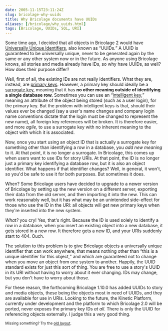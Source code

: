```yaml
--- 
date: 2005-11-15T23:11:24Z
slug: bricolage-why-uuids
title: Why Bricolage documents have UUIDs
aliases: [/bricolage/why_uuids.html]
tags: [Bricolage, UUIDs, SQL, URI]
---
```


<p>Some time ago, I decided that all objects in Bricolage 2 would have <a href="http://en.wikipedia.org/wiki/Universally_Unique_Identifier" title="Universally Unique Identifier as explained by Wikipedia">Universally Unique Identifiers</a>, also known as <q>UUIDs.</q> A UUID is guaranteed to be universally unique, never to be generated again by the same or any other system now or in the future. As anyone using Bricolage knows, all stories and media already have IDs, so why have UUIDs, as well? How does their purpose differ?</p>

<p>Well, first of all, the existing IDs are not really identifiers. What they are, instead, are <a href="http://en.wikipedia.org/wiki/Primary_key" title="Primary Keys as explained by Wikipedia">primary keys</a>. However, a primary key should ideally be a <a href="http://en.wikipedia.org/wiki/Surrogate_key" title="Surrogate Keys as explained by Wikipedia">surrogate key</a>, meaning that it has <strong>no other meaning outside of identifying a single database row.</strong> Sometimes you can use an <q><a href="http://www.bcarter.com/intsurr1.htm" title="Intelligent Versus Surrogate Keys">intelligent key</a>,</q> meaning an attribute of the object being stored (such as a user login), for the primary key. But the problem with intelligent keys is that, should their values ever be changed (say a user's name changes and company login name conventions dictate that the login must be changed to represent the new name), all foreign key references will be broken. It is therefore easier, and more <em>agile,</em> to use a surrogate key with no inherent meaning to the object with which it is associated.</p>

<p>Now, once you start using an object ID that is actually a surrogate key for something other than identifying a row in a database, you <em>add new meaning</em> to it. At that point, it is no longer a surrogate. In Bricolage, this comes up when users want to use IDs for story URIs. At that point, the ID is no longer just a primary key identifying a database row, but it is also an object identifier. What happens if that identifier changes? Well, in general, it won't, so you'd be safe to use it for both purposes. But sometimes it does.</p>

<p>When? Some Bricolage users have decided to upgrade to a newer version of Bricolage by setting up the new version on a different server, exporting their data from the old server, and then importing it into the new. This can work reasonably well, but it has what may be an unintended side-effect for those who use the ID in the URI: all objects will get new primary keys when they're inserted into the new system.</p>

<p><em>What?</em> you cry! Yes, that's right. Because the ID is used solely to identify a row in a database, when you insert an existing object into a new database, it gets stored in a new row. It therefore gets a new ID, and your URIs suddenly start to 404. Ouch.</p>

<p>The solution to this problem is to give Bricolage objects a universally unique identifier that can work anywhere, that means nothing other than <q>this is a unique identifier for this object,</q> and which are guaranteed not to change when you move an object from one system to another. Happily, the UUID standard exists for just this sort of thing. You are free to use a story's UUID in its URI without having to worry about it ever changing. IDs may change, but you don't have to worry about those.</p>

<p>For these reason, the forthcoming Bricolage 1.10.0 has added UUIDs to story and media objects, these being the objects most in need of UUIDs, and they are available for use in URIs. Looking to the future, the Kinetic Platform, currently under development and the platform to which Bricolage 2.0 will be ported, never exposes the primary key IDs <em>at all</em>. There is only the UUID for referencing objects externally. I judge this a very good thing.</p>

<p class="past"><small>Missing something? Try the <a rel="nofollow" href="http://past.justatheory.com/bricolage/why_uuids.html">old layout</a>.</small></p>



